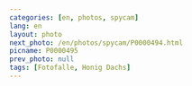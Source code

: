 ```yaml
---
categories: [en, photos, spycam]
lang: en
layout: photo
next_photo: /en/photos/spycam/P0000494.html
picname: P0000495
prev_photo: null
tags: [Fotofalle, Honig Dachs]
---
```

